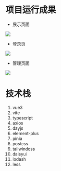 # 项目运行成果

* 展示页面

<img src="assets/docs/img/image-20230601103726733.png">

* 登录页

<img src="assets/docs/img/image-20230601103750979.png">

* 管理页面

<img src="assets/docs/img/image-20230601103807236.png">

# 技术栈

1. vue3
2. vite
3. typescript
4. axios
5. dayjs
6. element-plus
7. pinia
8. postcss
9. tailwindcss
10. daisyui
11. lodash
12. less
